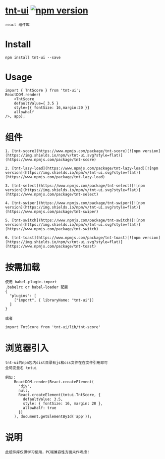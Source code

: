 # [tnt-ui](https://github.com/Genie77998/tnt-ui.git) [![npm version](https://img.shields.io/npm/v/tnt-ui.svg?style=flat)](https://www.npmjs.com/package/tnt-ui)

    react 组件库

# Install
    npm install tnt-ui --save

# Usage

    import { TntScore } from 'tnt-ui';
    ReactDOM.render(
        <TntScore
        defaultValue={ 3.5 }
        style={{ fontSize: 16,margin:20 }}
        allowHalf
    />, app);
    


# 组件

    1. [tnt-score](https://www.npmjs.com/package/tnt-score)[![npm version](https://img.shields.io/npm/v/tnt-ui.svg?style=flat)](https://www.npmjs.com/package/tnt-score)

    2. [tnt-lazy-load](https://www.npmjs.com/package/tnt-lazy-load)[![npm version](https://img.shields.io/npm/v/tnt-ui.svg?style=flat)](https://www.npmjs.com/package/tnt-lazy-load)

    3. [tnt-select](https://www.npmjs.com/package/tnt-select)[![npm version](https://img.shields.io/npm/v/tnt-ui.svg?style=flat)](https://www.npmjs.com/package/tnt-select)

    4. [tnt-swiper](https://www.npmjs.com/package/tnt-swiper)[![npm version](https://img.shields.io/npm/v/tnt-ui.svg?style=flat)](https://www.npmjs.com/package/tnt-swiper)

    5. [tnt-switch](https://www.npmjs.com/package/tnt-switch)[![npm version](https://img.shields.io/npm/v/tnt-ui.svg?style=flat)](https://www.npmjs.com/package/tnt-switch)

    6. [tnt-toast](https://www.npmjs.com/package/tnt-toast)[![npm version](https://img.shields.io/npm/v/tnt-ui.svg?style=flat)](https://www.npmjs.com/package/tnt-toast)

# 按需加载
    使用 babel-plugin-import
    .babelrc or babel-loader 配置
    {
      "plugins": [
        ["import", { libraryName: "tnt-ui"}]
      ]
    }

    或者

    import TntScore from 'tnt-ui/lib/tnt-score'

# 浏览器引入
    tnt-ui的npm包内dist目录有js和css文件在在文件引用即可 
    全局变量名 tntui

    例如：  
        ReactDOM.render(React.createElement(
          'div',
          null,
          React.createElement(tntui.TntScore, {
            defaultValue: 3.5,
            style: { fontSize: 16, margin: 20 },
            allowHalf: true
          })
        ), document.getElementById('app'));


# 说明 
    此组件库仅供学习使用，PC端兼容性方面未作考虑！
